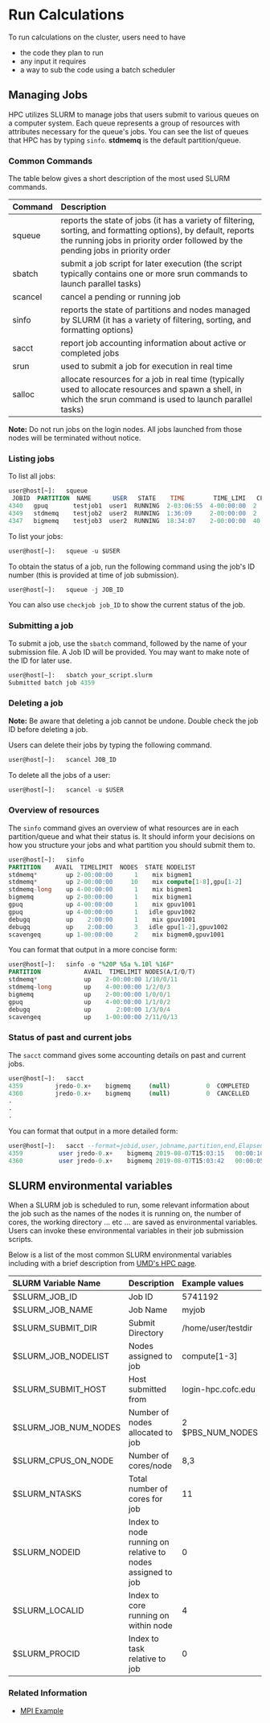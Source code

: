 # Run Calculations

To run calculations on the cluster, users need to have 
 - the code they plan to run
 - any input it requires
 - a way to sub the code using a batch scheduler




## Managing Jobs

HPC utilizes SLURM to manage jobs that users submit to various queues on a computer system. Each queue represents a group of resources with attributes necessary for the queue's jobs. You can see the list of queues that HPC has by typing `sinfo`. **stdmemq** is the default partition/queue.

### Common Commands

The table below gives a short description of the most used SLURM commands.

| Command | Description |
| :--- | :--- |
| squeue | reports the state of jobs \(it has a variety of filtering, sorting, and formatting options\), by default, reports the running jobs in priority order followed by the pending jobs in priority order |
| sbatch | submit a job script for later execution \(the script typically contains one or more srun commands to launch parallel tasks\) |
| scancel | cancel a pending or running job |
| sinfo | reports the state of partitions and nodes managed by SLURM \(it has a variety of filtering, sorting, and formatting options\) |
| sacct | report job accounting information about active or completed jobs |
| srun | used to submit a job for execution in real time |
| salloc | allocate resources for a job in real time \(typically used to allocate resources and spawn a shell, in which the srun command is used to launch parallel tasks\) |

**Note:** Do not run jobs on the login nodes. All jobs launched from those nodes will be terminated without notice.

### Listing jobs

To list all jobs:

```sql
user@host[~]:   squeue
 JOBID  PARTITION  NAME      USER   STATE    TIME        TIME_LIMI   CPUS  NODES  NODELIST(REASON)
4340   gpuq       testjob1  user1  RUNNING  2-03:06:55  4-00:00:00  2     1      gpu1
4349   stdmemq    testjob2  user2  RUNNING  1:36:09     2-00:00:00  2     1      compute1
4347   bigmemq    testjob3  user2  RUNNING  18:34:07    2-00:00:00  40    1      bigmem1

```

To list your jobs:

```sql
user@host[~]:   squeue -u $USER
```

To obtain the status of a job, run the following command using the job's ID number \(this is provided at time of job submission\).

```sql
user@host[~]:   squeue -j JOB_ID
```

You can also use `checkjob job_ID` to show the current status of the job.

### Submitting a job

To submit a job, use the `sbatch` command, followed by the name of your submission file. A Job ID will be provided. You may want to make note of the ID for later use.

```sql
user@host[~]:   sbatch your_script.slurm
Submitted batch job 4359
```

### Deleting a job

**Note:** Be aware that deleting a job cannot be undone. Double check the job ID before deleting a job.

Users can delete their jobs by typing the following command.

```sql
user@host[~]:   scancel JOB_ID
```

To delete all the jobs of a user:

```sql
user@host[~]:   scancel -u $USER
```

### Overview of resources

The `sinfo` command gives an overview of what resources are in each partition/queue and what their status is. It should inform your decisions on how you structure your jobs and what partition you should submit them to.

```sql
user@host[~]:   sinfo
PARTITION    AVAIL  TIMELIMIT  NODES  STATE NODELIST
stdmemq*        up 2-00:00:00      1    mix bigmem1
stdmemq*        up 2-00:00:00     10    mix compute[1-8],gpu[1-2]
stdmemq-long    up 4-00:00:00      1    mix bigmem1
bigmemq         up 2-00:00:00      1    mix bigmem1
gpuq            up 4-00:00:00      1    mix gpuv1001
gpuq            up 4-00:00:00      1   idle gpuv1002
debugq          up    2:00:00      1    mix gpuv1001
debugq          up    2:00:00      3   idle gpu[1-2],gpuv1002
scavengeq       up 1-00:00:00      2    mix bigmem0,gpuv1001
```

You can format that output in a more concise form:

```sql
user@host[~]:   sinfo -o "%20P %5a %.10l %16F"
PARTITION            AVAIL  TIMELIMIT NODES(A/I/O/T)
stdmemq*             up    2-00:00:00 1/10/0/11
stdmemq-long         up    4-00:00:00 1/2/0/3
bigmemq              up    2-00:00:00 1/0/0/1
gpuq                 up    4-00:00:00 1/1/0/2
debugq               up       2:00:00 1/3/0/4
scavengeq            up    1-00:00:00 2/11/0/13
```

### Status of past and current jobs

The `sacct` command gives some accounting details on past and current jobs.

```sql
user@host[~]:   sacct
4359         jredo-0.x+    bigmemq     (null)          0  COMPLETED      0:0
4360         jredo-0.x+    bigmemq     (null)          0  CANCELLED      0:0
.
.
.
```

You can format that output in a more detailed form:

```sql
user@host[~]:   sacct --format=jobid,user,jobname,partition,end,Elapsed,State
4359          user jredo-0.x+    bigmemq 2019-08-07T15:03:15   00:00:10  COMPLETED
4360          user jredo-0.x+    bigmemq 2019-08-07T15:03:42   00:00:05  CANCELLED

```

## SLURM environmental variables

When a SLURM job is scheduled to run, some relevant information about the job such as the names of the nodes it is running on, the number of cores, the working directory ... etc ... are saved as environmental variables. Users can invoke these environmental variables in their job submission scripts.

Below is a list of the most common SLURM environmental variables including with a brief description from [UMD's HPC page](https://www.glue.umd.edu/hpcc/help/slurmenv.html).

| SLURM Variable Name | Description | Example values | PBS/Torque analog |
| :--- | :--- | :--- | :--- |
| $SLURM\_JOB\_ID | Job ID | 5741192 | $PBS\_JOBID |
| $SLURM\_JOB\_NAME | Job Name | myjob | $PBS\_JOBNAME |
| $SLURM\_SUBMIT\_DIR | Submit Directory | /home/user/testdir | $PBS\_O\_WORKDIR |
| $SLURM\_JOB\_NODELIST | Nodes assigned to job | compute\[1-3\] | cat $PBS\_NODEFILE |
| $SLURM\_SUBMIT\_HOST | Host submitted from | login-hpc.cofc.edu | $PBS\_O\_HOST |
| $SLURM\_JOB\_NUM\_NODES | Number of nodes allocated to job | 2     $PBS\_NUM\_NODES |  |
| $SLURM\_CPUS\_ON\_NODE | Number of cores/node | 8,3 | $PBS\_NUM\_PPN |
| $SLURM\_NTASKS | Total number of cores for job | 11 | $PBS\_NP |
| $SLURM\_NODEID | Index to node running on relative to nodes assigned to job | 0 | $PBS\_O\_NODENUM |
| $SLURM\_LOCALID | Index to core running on within node | 4 | $PBS\_O\_VNODENUM |
| $SLURM\_PROCID | Index to task relative to job | 0 | $PBS\_O\_TASKNUM - 1 |

### Related Information

* [MPI Example](../execute-a-job/)

